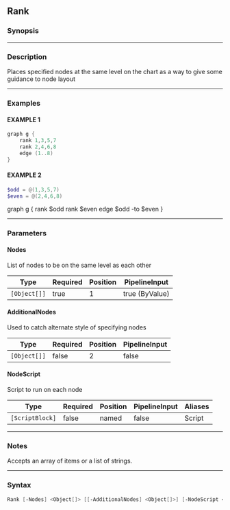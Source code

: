 Rank
----




### Synopsis




---


### Description

Places specified nodes at the same level on the chart as a way to give some guidance to node layout



---


### Examples
#### EXAMPLE 1
```PowerShell
graph g {
    rank 1,3,5,7
    rank 2,4,6,8
    edge (1..8)
}
```

#### EXAMPLE 2
```PowerShell
$odd = @(1,3,5,7)
$even = @(2,4,6,8)
```
graph g {
    rank $odd
    rank $even
    edge $odd -to $even
}


---


### Parameters
#### **Nodes**

List of nodes to be on the same level as each other






|Type        |Required|Position|PipelineInput |
|------------|--------|--------|--------------|
|`[Object[]]`|true    |1       |true (ByValue)|



#### **AdditionalNodes**

Used to catch alternate style of specifying nodes






|Type        |Required|Position|PipelineInput|
|------------|--------|--------|-------------|
|`[Object[]]`|false   |2       |false        |



#### **NodeScript**

Script to run on each node






|Type           |Required|Position|PipelineInput|Aliases|
|---------------|--------|--------|-------------|-------|
|`[ScriptBlock]`|false   |named   |false        |Script |





---


### Notes
Accepts an array of items or a list of strings.



---


### Syntax
```PowerShell
Rank [-Nodes] <Object[]> [[-AdditionalNodes] <Object[]>] [-NodeScript <ScriptBlock>] [<CommonParameters>]
```
